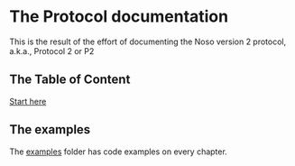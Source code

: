 # The Protocol documentation

This is the result of the effort of documenting the Noso version 2 protocol, a.k.a., Protocol 2 or P2

## The Table of Content

[Start here](html)

## The examples

The [examples](examples/README.md) folder has code examples on every chapter.
